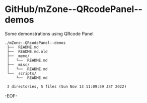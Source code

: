 # GitHub/mZone--QRcodePanel--demos

Some demonstrations using  QRcode Panel

    ./mZone--QRcodePanel--demos
     ├──  README.md
     ├──  README.md.old
     ├──  memo/
     │   └──  README.md
     ├──  misc/
     │   └──  README.md
     └──  scripts/
         └──  README.md
     
     3 directories, 5 files (Sun Nov 13 11:09:59 JST 2022)


-EOF-
